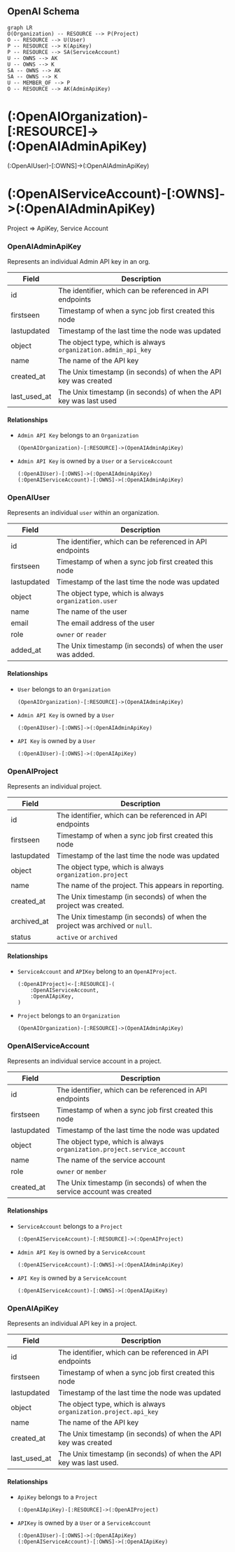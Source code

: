 ## OpenAI Schema

```mermaid
graph LR
O(Organization) -- RESOURCE --> P(Project)
O -- RESOURCE --> U(User)
P -- RESOURCE --> K(ApiKey)
P -- RESOURCE --> SA(ServiceAccount)
U -- OWNS --> AK
U -- OWNS --> K
SA -- OWNS --> AK
SA -- OWNS --> K
U -- MEMBER_OF --> P
O -- RESOURCE --> AK(AdminApiKey)
```



# (:OpenAIOrganization)-[:RESOURCE]->(:OpenAIAdminApiKey)
(:OpenAIUser)-[:OWNS]->(:OpenAIAdminApiKey)
# (:OpenAIServiceAccount)-[:OWNS]->(:OpenAIAdminApiKey)
Project => ApiKey, Service Account


### OpenAIAdminApiKey

Represents an individual Admin API key in an org.

| Field | Description |
|-------|-------------|
| id | The identifier, which can be referenced in API endpoints |
| firstseen| Timestamp of when a sync job first created this node  |
| lastupdated |  Timestamp of the last time the node was updated |
| object | The object type, which is always `organization.admin_api_key` |
| name | The name of the API key |
| created_at | The Unix timestamp (in seconds) of when the API key was created |
| last_used_at | The Unix timestamp (in seconds) of when the API key was last used |


#### Relationships
- `Admin API Key` belongs to an `Organization`
    ```
    (OpenAIOrganization)-[:RESOURCE]->(OpenAIAdminApiKey)
    ```
- `Admin API Key` is owned by a `User` or a `ServiceAccount`
    ```
    (:OpenAIUser)-[:OWNS]->(:OpenAIAdminApiKey)
    (:OpenAIServiceAccount)-[:OWNS]->(:OpenAIAdminApiKey)
    ```

### OpenAIUser

Represents an individual `user` within an organization.

| Field | Description |
|-------|-------------|
| id | The identifier, which can be referenced in API endpoints |
| firstseen| Timestamp of when a sync job first created this node  |
| lastupdated |  Timestamp of the last time the node was updated |
| object | The object type, which is always `organization.user` |
| name | The name of the user |
| email | The email address of the user |
| role | `owner` or `reader` |
| added_at | The Unix timestamp (in seconds) of when the user was added. |

#### Relationships
- `User` belongs to an `Organization`
    ```
    (OpenAIOrganization)-[:RESOURCE]->(OpenAIAdminApiKey)
    ```
- `Admin API Key` is owned by a `User`
    ```
    (:OpenAIUser)-[:OWNS]->(:OpenAIAdminApiKey)
    ```
- `API Key` is owned by a `User`
    ```
    (:OpenAIUser)-[:OWNS]->(:OpenAIApiKey)
    ```



### OpenAIProject

Represents an individual project.

| Field | Description |
|-------|-------------|
| id | The identifier, which can be referenced in API endpoints |
| firstseen| Timestamp of when a sync job first created this node  |
| lastupdated |  Timestamp of the last time the node was updated |
| object | The object type, which is always `organization.project` |
| name | The name of the project. This appears in reporting. |
| created_at | The Unix timestamp (in seconds) of when the project was created. |
| archived_at | The Unix timestamp (in seconds) of when the project was archived or `null`. |
| status | `active` or `archived` |

#### Relationships
-  `ServiceAccount` and `APIKey` belong to an `OpenAIProject`.
    ```
    (:OpenAIProject)<-[:RESOURCE]-(
        :OpenAIServiceAccount,
        :OpenAIApiKey,
    )
    ```
- `Project` belongs to an `Organization`
    ```
    (OpenAIOrganization)-[:RESOURCE]->(OpenAIAdminApiKey)
    ```

### OpenAIServiceAccount

Represents an individual service account in a project.

| Field | Description |
|-------|-------------|
| id | The identifier, which can be referenced in API endpoints |
| firstseen| Timestamp of when a sync job first created this node  |
| lastupdated |  Timestamp of the last time the node was updated |
| object | The object type, which is always `organization.project.service_account` |
| name | The name of the service account |
| role | `owner` or `member` |
| created_at | The Unix timestamp (in seconds) of when the service account was created |

#### Relationships
- `ServiceAccount` belongs to a `Project`
    ```
    (:OpenAIServiceAccount)-[:RESOURCE]->(:OpenAIProject)
    ```
- `Admin API Key` is owned by a `ServiceAccount`
    ```
    (:OpenAIServiceAccount)-[:OWNS]->(:OpenAIAdminApiKey)
    ```
- `API Key` is owned by a `ServiceAccount`
    ```
    (:OpenAIServiceAccount)-[:OWNS]->(:OpenAIApiKey)
    ```


### OpenAIApiKey

Represents an individual API key in a project.

| Field | Description |
|-------|-------------|
| id | The identifier, which can be referenced in API endpoints |
| firstseen| Timestamp of when a sync job first created this node  |
| lastupdated |  Timestamp of the last time the node was updated |
| object | The object type, which is always `organization.project.api_key` |
| name | The name of the API key |
| created_at | The Unix timestamp (in seconds) of when the API key was created |
| last_used_at | The Unix timestamp (in seconds) of when the API key was last used. |


#### Relationships
- `ApiKey` belongs to a `Project`
    ```
    (:OpenAIApiKey)-[:RESOURCE]->(:OpenAIProject)
    ```
- `APIKey` is owned by a `User` or a `ServiceAccount`
    ```
    (:OpenAIUser)-[:OWNS]->(:OpenAIApiKey)
    (:OpenAIServiceAccount)-[:OWNS]->(:OpenAIApiKey)
    ```
